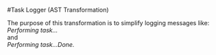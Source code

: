 #Task Logger (AST Transformation)

The purpose of this transformation is to simplify logging messages like: <br/>
*Performing task...* <br/>
and <br/>
*Performing task...Done.* <br/>